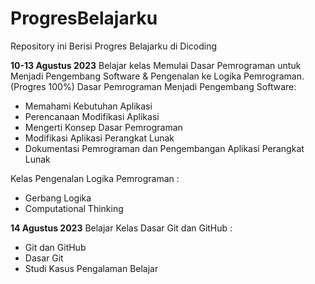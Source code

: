 # ProgresBelajarku
Repository ini Berisi Progres Belajarku di Dicoding

**10-13 Agustus 2023**
Belajar kelas Memulai Dasar Pemrograman untuk Menjadi Pengembang Software & Pengenalan ke Logika Pemrograman. (Progres 100%)
Dasar Pemrograman Menjadi Pengembang Software:
 * Memahami Kebutuhan Aplikasi
 * Perencanaan Modifikasi Aplikasi
 * Mengerti Konsep Dasar Pemrograman
 * Modifikasi Aplikasi Perangkat Lunak
 * Dokumentasi Pemrograman dan Pengembangan Aplikasi Perangkat Lunak

Kelas Pengenalan Logika Pemrograman :
 * Gerbang Logika
 * Computational Thinking

**14 Agustus 2023**
Belajar Kelas Dasar Git dan GitHub :
 * Git dan GitHub
 * Dasar Git
 * Studi Kasus Pengalaman Belajar
